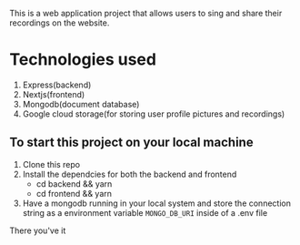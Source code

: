 This is a web application project that allows users to sing and share their recordings on the website. 

# Technologies used
1. Express(backend)
2. Nextjs(frontend)
3. Mongodb(document database)
4. Google cloud storage(for storing user profile pictures and recordings)

## To start this project on your local machine 
1. Clone this repo
2. Install the dependcies for both the backend and frontend 
    - cd backend && yarn
    - cd frontend && yarn
3. Have a mongodb running in your local system and store the connection string as a environment variable ``MONGO_DB_URI`` inside of a .env file

There you've it 
